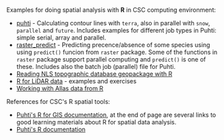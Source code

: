 Examples for doing spatial analysis with **R** in CSC computing environment:

* [puhti](puhti) - Calculating contour lines with `terra`, also in parallel with `snow`, `parallel` and `future`. Includes examples for different job types in Puhti: simple serial, array and parallel.
* [raster_predict](raster_predict) - Predicting precence/absence of some species using using `predict()` funcion from `raster` package. Some of the functions in `raster` package support parallel computing and `predict()` is one of these. Includes also the batch job (parallel) file for Puhti.
* [Reading NLS topographic database geopackage with R](geopackage)
* [R for LiDAR data](R_LiDAR) - examples and exercises
* [Working with Allas data from R](allas)

References for CSC's R spatial tools:
* [Puhti's R for GIS documentation](https://docs.csc.fi/apps/r-env-for-gis/), at the end of page are several links to good learning materials about R for spatial data analysis.
* [Puhti's R documentation](https://docs.csc.fi/apps/r-env-singularity/)
